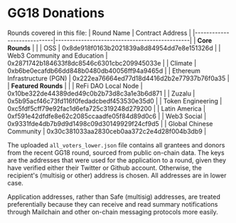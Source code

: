 # GG18 Donations

Rounds covered in this file:
| Round Name                 | Contract Address                               |
|----------------------------|-----------------------------------------------|
| **Core Rounds**            |                                               |
| OSS                        | 0x8de918f0163b2021839a8d84954dd7e8e151326d   |
| Web3 Community and Education | 0x2871742b184633f8dc8546c6301cbc209945033e   |
| Climate                    | 0xb6be0ecafdb66dd848b0480db40056ff94a9465d   |
| Ethereum Infrastructure (PGN) | 0x222ea76664ed77d18d4416d2b2e77937b76f0a35   |
| **Featured Rounds**        |                                               |
| ReFi DAO Local Node        | 0x10be322de44389ded49c0b2b73d8c3a1e3b6d871   |
| Zuzalu                     | 0x5b95acf46c73fd116f0fedadcbedf453530e35d0   |
| Token Engineering          | 0xc5fdf5cff79e92fac1d6efa725c319248d279200   |
| Latin America              | 0xf591e42dfdfe8e62c2085ccaadfe05f84d89d0c6   |
| Web3 Social                | 0x9331fde4db7b9d9d1498c09d30149929f24cf9d5   |
| Global Chinese Community   | 0x30c381033aa2830ceb0aa372c2e4d28f004b3db9   |

The uploaded `all_voters_lower.json` file contains all grantees and donors from the recent GG18 round, sourced from public on-chain data. 
The keys are the addresses that were used for the application to a round, given they have verified either their Twitter or Github account. Otherwise, the recipient's (multisig or other) address is chosen.
All addresses are in lower case.

Application addresses, rather than Safe (multisig) addresses, are treated preferentially because they can receive and read summary notifications through Mailchain and other on-chain messaging protocols more easily.
